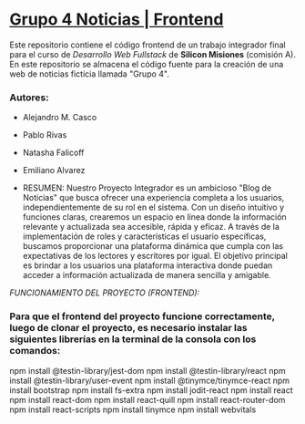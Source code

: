 # [Grupo 4 Noticias | Frontend](https://github.com/MrHelmet96/grupo4_noticias/tree/main)
Este repositorio contiene el código frontend de un trabajo integrador final para el curso de *Desarrollo Web Fullstack* de **Silicon Misiones** (comisión A). En este repositorio se almacena el código fuente para la creación de una web de noticias ficticia llamada "Grupo 4".

### Autores:
* Alejandro M. Casco
* Pablo Rivas
* Natasha Falicoff
* Emiliano Alvarez

* RESUMEN:
Nuestro Proyecto Integrador es un ambicioso "Blog de Noticias" que busca ofrecer una experiencia completa a los usuarios, independientemente de su rol en el sistema. Con un diseño intuitivo y funciones claras, crearemos un espacio en línea donde la información relevante y actualizada sea accesible, rápida y eficaz. A través de la implementación de roles y características el usuario específicas, buscamos proporcionar una plataforma dinámica que cumpla con las expectativas de los lectores y escritores por igual.
El objetivo principal es brindar a los usuarios una plataforma interactiva donde puedan acceder a información actualizada de manera sencilla y amigable.


*FUNCIONAMIENTO DEL PROYECTO (FRONTEND):*
### Para que el frontend del proyecto funcione correctamente, luego de clonar el proyecto, es necesario instalar las siguientes librerías en la terminal de la consola con los comandos:
npm install @testin-library/jest-dom
npm install @testin-library/react
npm install @testin-library/user-event
npm install @tinymce/tinymce-react
npm install bootstrap
npm install fs-extra
npm install jodit-react
npm install react
npm install react-dom
npm install react-quill
npm install react-router-dom
npm install react-scripts
npm install tinymce
npm install webvitals
